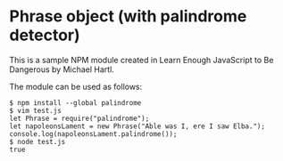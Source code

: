 # Phrase object (with palindrome detector)

This is a sample NPM module created in Learn Enough JavaScript to Be Dangerous by Michael Hartl.

The module can be used as follows:

```
$ npm install --global palindrome
$ vim test.js
let Phrase = require("palindrome");
let napoleonsLament = new Phrase("Able was I, ere I saw Elba.");
console.log(napoleonsLament.palindrome());
$ node test.js
true
```